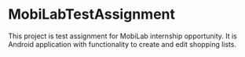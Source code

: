 # MobiLabTestAssignment
This project is test assignment for MobiLab internship opportunity. It is Android application with functionality to create and edit shopping lists. 
